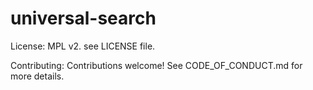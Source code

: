 # universal-search

License: MPL v2. see LICENSE file.

Contributing: Contributions welcome! See CODE_OF_CONDUCT.md for more details.
